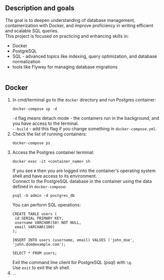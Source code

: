 ## Description and goals
The goal is to deepen understanding of database management, containerization with Docker, and improve proficiency in writing efficient and scalable SQL queries.\
This project is focused on practicing and enhancing skills in:
* Docker
* PostgreSQL
* SQL - advanced topics like indexing, query optimization, and database normalization
* tools like Flyway for managing database migrations
</br></br>

## Docker
1. In cmd/terminal go to the `docker` directory and run Postgres container:
   ```
   docker-compose up -d
   ```
   `-d` flag means detach mode - the containers run in the background, and you have access to the terminal.\
   `--build` - add this flag if you change something in `docker-compose.yml`.
2. Check the list of running containers:
   ```
   docker-compose ps
   ```
3. Access the Postgres container terminal:
   ```
   docker exec -it <container_name> sh
   ```
   If you see `#` then you are logged into the container's operating system shell and have access to its environment.\
   Connect to the PostgreSQL database in the container using the data defined in `docker-compose`:
   ```
   psql -U admin -d postgres_db
   ```
   You can perform SQL operations:
   ```
   CREATE TABLE users (
    id SERIAL PRIMARY KEY,
    username VARCHAR(50) NOT NULL,
    email VARCHAR(100)
   );

   INSERT INTO users (username, email) VALUES ('john_doe', 'john.doe@example.com');

   SELECT * FROM users;
   ```
   Exit the command line client for PostgreSQL (psql) with `\q`.\
   Use `exit` to exit the sh shell.
4. ...
